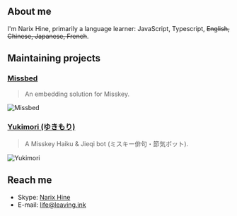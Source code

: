 ## About me

I'm Narix Hine, primarily a language learner: JavaScript, Typescript, ~~English, Chinese, Japanese, French~~.

## Maintaining projects

### [Missbed](https://missbed.narix.link)

> An embedding solution for Misskey.

![Missbed](https://user-images.githubusercontent.com/127665924/250810639-1935d23f-e348-4b77-acf2-35de8b06706a.png)

### [Yukimori (ゆきもり)](https://yukimori.narix.link)

> A Misskey Haiku & Jieqi bot (ミスキー俳句・節気ボット).

![Yukimori](https://missbed.narix.link/_next/image?url=https%3A%2F%2Fsubmarin.online%2Ffiles%2Fdf6ec48e-bb9f-49ab-9375-26a43e6fdacc&w=1920&q=75)

## Reach me

- Skype: [Narix Hine](https://join.skype.com/invite/psWFZkola5ac)
- E-mail: [life@leaving.ink](mailto:life@leaving.ink)
